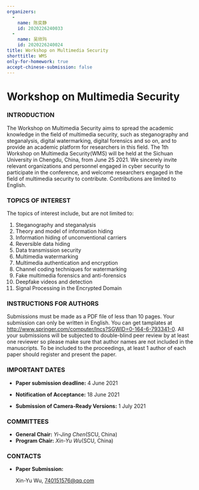 ```yaml
---
organizers:
  -
    name: 陈奕静
    id: 2020226240033
  -
    name: 吴欣玙
    id: 2020226240024
title: Workshop on Multimedia Security
shorttitle: WMS
only-for-homework: true
accept-chinese-submission: false
---
```

# Workshop on Multimedia Security

### **INTRODUCTION**
The Workshop on Multimedia Security aims to spread the academic knowledge in the field of multimedia security, such as steganography and steganalysis, digital watermarking, digital forensics and so on, and to provide an academic platform for researchers in this field. The 1th Workshop on Multimedia Security(WMS) will be held at the Sichuan University in Chengdu, China, from June 25 2021. We sincerely invite relevant organizations and personnel engaged in cyber security to participate in the conference, and welcome researchers engaged in the field of multimedia security to contribute. Contributions are limited to English.

### **TOPICS OF INTEREST**
The topics of interest include, but are not limited to:
1. Steganography and steganalysis
2. Theory and model of information hiding
3. Information hiding of unconventional carriers
4. Reversible data hiding
5. Data transmission security
6. Multimedia watermarking
7. Multimedia authentication and encryption
8. Channel coding techniques for watermarking
9. Fake multimedia forensics and anti-forensics
10. Deepfake videos and detection
11. Signal Processing in the Encrypted Domain


### **INSTRUCTIONS FOR AUTHORS**
Submissions must be made as a PDF file of less than 10 pages. Your submission can only be written in English. You can get tamplates at http://www.springer.com/computer/lncs?SGWID=0-164-6-793341-0. All your submissions will be subjected to double-blind peer review by at least one reviewer so please make sure that author names are not included in the manuscripts. To be included to the proceedings, at least 1 author of each paper should register and present the paper.

### **IMPORTANT DATES**
* **Paper submission deadline:**
		4  June 2021
	
* **Notification of Acceptance:**
		18 June 2021
	
* **Submission of Camera-Ready Versions:**
		1  July 2021

### **COMMITTEES**
* **General Chair:**
    *Yi-Jing Chen*(SCU, China)
* **Program Chair:**
    *Xin-Yu Wu*(SCU, China)


### **CONTACTS**

* **Paper Submission:** 

   Xin-Yu Wu, 740151576@qq.com

